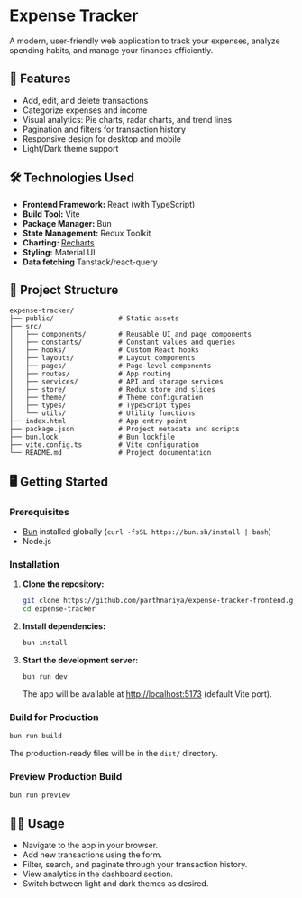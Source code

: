 # Expense Tracker

A modern, user-friendly web application to track your expenses, analyze spending habits, and manage your finances efficiently.

## 🚀 Features

- Add, edit, and delete transactions
- Categorize expenses and income
- Visual analytics: Pie charts, radar charts, and trend lines
- Pagination and filters for transaction history
- Responsive design for desktop and mobile
- Light/Dark theme support

## 🛠️ Technologies Used

- **Frontend Framework:** React (with TypeScript)
- **Build Tool:** Vite
- **Package Manager:** Bun
- **State Management:** Redux Toolkit
- **Charting:** [Recharts](https://recharts.org/)
- **Styling:** Material UI
- **Data fetching** Tanstack/react-query

## 📁 Project Structure

```
expense-tracker/
├── public/                # Static assets
├── src/
│   ├── components/        # Reusable UI and page components
│   ├── constants/         # Constant values and queries
│   ├── hooks/             # Custom React hooks
│   ├── layouts/           # Layout components
│   ├── pages/             # Page-level components
│   ├── routes/            # App routing
│   ├── services/          # API and storage services
│   ├── store/             # Redux store and slices
│   ├── theme/             # Theme configuration
│   ├── types/             # TypeScript types
│   └── utils/             # Utility functions
├── index.html             # App entry point
├── package.json           # Project metadata and scripts
├── bun.lock               # Bun lockfile
├── vite.config.ts         # Vite configuration
└── README.md              # Project documentation
```

## 🖥️ Getting Started

### Prerequisites

- [Bun](https://bun.sh/) installed globally (`curl -fsSL https://bun.sh/install | bash`)
- Node.js

### Installation

1. **Clone the repository:**

   ```sh
   git clone https://github.com/parthnariya/expense-tracker-frontend.git
   cd expense-tracker
   ```

2. **Install dependencies:**

   ```sh
   bun install
   ```

3. **Start the development server:**
   ```sh
   bun run dev
   ```
   The app will be available at [http://localhost:5173](http://localhost:5173) (default Vite port).

### Build for Production

```sh
bun run build
```

The production-ready files will be in the `dist/` directory.

### Preview Production Build

```sh
bun run preview
```

## 🧑‍💻 Usage

- Navigate to the app in your browser.
- Add new transactions using the form.
- Filter, search, and paginate through your transaction history.
- View analytics in the dashboard section.
- Switch between light and dark themes as desired.
